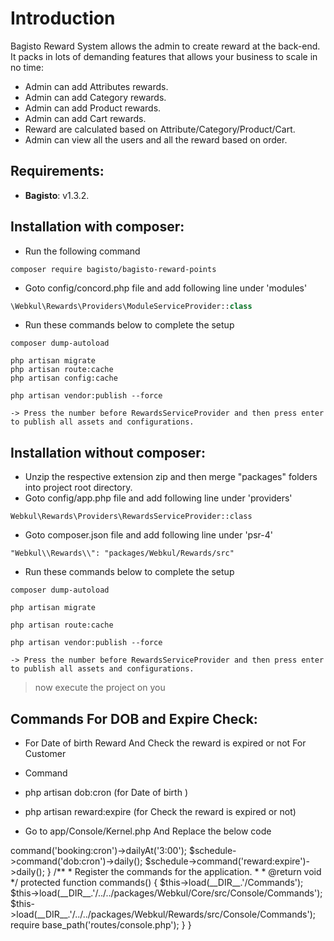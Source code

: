 # Introduction

Bagisto Reward System allows the admin to create reward  at the back-end. 
It packs in lots of demanding features that allows your business to scale in no time:

- Admin can add Attributes rewards.
- Admin can add Category rewards.
- Admin can add Product rewards.
- Admin can add Cart rewards.
- Reward are calculated based on Attribute/Category/Product/Cart.
- Admin can view all the users and all the reward based on order.


## Requirements:

- **Bagisto**: v1.3.2.

## Installation with composer:
- Run the following command
```
composer require bagisto/bagisto-reward-points
```

- Goto config/concord.php file and add following line under 'modules'
```php
\Webkul\Rewards\Providers\ModuleServiceProvider::class
```

- Run these commands below to complete the setup
```
composer dump-autoload
```

```
php artisan migrate
php artisan route:cache
php artisan config:cache
```
```
php artisan vendor:publish --force

-> Press the number before RewardsServiceProvider and then press enter to publish all assets and configurations.
```

## Installation without composer:

- Unzip the respective extension zip and then merge "packages" folders into project root directory.
- Goto config/app.php file and add following line under 'providers'

```
Webkul\Rewards\Providers\RewardsServiceProvider::class
```

- Goto composer.json file and add following line under 'psr-4'

```
"Webkul\\Rewards\\": "packages/Webkul/Rewards/src"
```

- Run these commands below to complete the setup

```
composer dump-autoload
```


```
php artisan migrate
```

```
php artisan route:cache
```

```
php artisan vendor:publish --force

-> Press the number before RewardsServiceProvider and then press enter to publish all assets and configurations.
```


> now execute the project on you

## Commands For DOB and Expire Check:

- For Date of birth Reward And Check the reward is expired or not For Customer 

- Command 

- php artisan  dob:cron (for Date of birth )
- php artisan  reward:expire (for Check the reward is expired or not)


- Go to  app/Console/Kernel.php And Replace the below code

<?php

namespace App\Console;

use Illuminate\Console\Scheduling\Schedule;
use Illuminate\Foundation\Console\Kernel as ConsoleKernel;

class Kernel extends ConsoleKernel
{
    /**
     * The Artisan commands provided by your application.
     *
     * @var array
     */
    protected $commands = [
        \Webkul\Rewards\Console\Commands\CheckRewardExpire::class,
        \Webkul\Rewards\Console\Commands\RewardByDateOfBirth::class,
    ];

    /**
     * Define the application's command schedule.
     *
     * @param  \Illuminate\Console\Scheduling\Schedule  $schedule
     * @return void
     */
    protected function schedule(Schedule $schedule)
    {
        $schedule->command('booking:cron')->dailyAt('3:00');
        $schedule->command('dob:cron')->daily();
        $schedule->command('reward:expire')->daily();
    }

    /**
     * Register the commands for the application.
     *
     * @return void
     */
    protected function commands()
    {
        $this->load(__DIR__.'/Commands');
        $this->load(__DIR__.'/../../packages/Webkul/Core/src/Console/Commands');
        $this->load(__DIR__.'/../../packages/Webkul/Rewards/src/Console/Commands');

        require base_path('routes/console.php');
    }
}